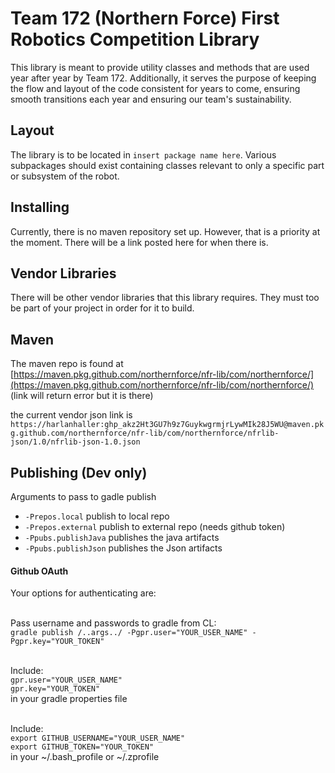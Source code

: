 # Team 172 (Northern Force) First Robotics Competition Library

This library is meant to provide utility classes and methods that are used year after year by Team 172. Additionally, it serves the purpose of keeping the flow and layout of the code consistent for years to come, ensuring smooth transitions each year and ensuring our team's sustainability.

## Layout

The library is to be located in `insert package name here`. Various subpackages should exist containing classes relevant to only a specific part or subsystem of the robot.

## Installing

Currently, there is no maven repository set up. However, that is a priority at the moment. There will be a link posted here for when there is.

## Vendor Libraries

There will be other vendor libraries that this library requires. They must too be part of your project in order for it to build.

## Maven

The maven repo is found at [https://maven.pkg.github.com/northernforce/nfr-lib/com/northernforce/](https://maven.pkg.github.com/northernforce/nfr-lib/com/northernforce/)
(link will return error but it is there)  

the current vendor json link is `https://harlanhaller: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@maven.pkg.github.com/northernforce/nfr-lib/com/northernforce/nfrlib-json/1.0/nfrlib-json-1.0.json`


## Publishing (Dev only)

Arguments to pass to gadle publish
* `-Prepos.local` publish to local repo
* `-Prepos.external` publish to external repo (needs github token)
* `-Ppubs.publishJava` publishes the java artifacts
* `-Ppubs.publishJson` publishes the Json artifacts

#### Github OAuth
Your options for authenticating are: <br><br>

Pass username and passwords to gradle from CL: <br>
`gradle publish /..args../ -Pgpr.user="YOUR_USER_NAME" -Pgpr.key="YOUR_TOKEN"`<br><br>

Include:<br>
`gpr.user="YOUR_USER_NAME"` <br>
`gpr.key="YOUR_TOKEN"`<br>
in your gradle properties file<br><br>

Include:<br>
`export GITHUB_USERNAME="YOUR_USER_NAME"`<br>
`export GITHUB_TOKEN="YOUR_TOKEN"`<br>
in your ~/.bash_profile or ~/.zprofile
